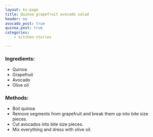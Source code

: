 ```yaml
---
layout: kz-page
title: Quinoa grapefruit avocado salad
header: no
avocado_post: true
quinoa_post: true
categories:
    - kitchen-stories

---
```


### Ingredients:

* Quinoa
* Grapefruit
* Avocado
* Olive oil

### Methods:

* Boil quinoa
* Remove segments from grapefruit and break them up into bite size pieces.
* Cut avocados into bite size pieces.
* Mix everything and dress with olive oil.
